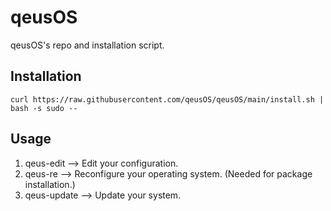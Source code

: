 # qeusOS
qeusOS's repo and installation script.

## Installation
```
curl https://raw.githubusercontent.com/qeusOS/qeusOS/main/install.sh | bash -s sudo --
```

## Usage
1. qeus-edit --> Edit your configuration.
2. qeus-re --> Reconfigure your operating system. (Needed for package installation.)
3. qeus-update --> Update your system.